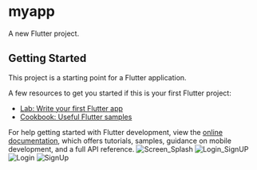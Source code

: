 # myapp

A new Flutter project.

## Getting Started

This project is a starting point for a Flutter application.

A few resources to get you started if this is your first Flutter project:

- [Lab: Write your first Flutter app](https://docs.flutter.dev/get-started/codelab)
- [Cookbook: Useful Flutter samples](https://docs.flutter.dev/cookbook)

For help getting started with Flutter development, view the
[online documentation](https://docs.flutter.dev/), which offers tutorials,
samples, guidance on mobile development, and a full API reference.
![Screen_Splash](https://user-images.githubusercontent.com/56146545/197920036-e5f797e0-c5ee-4746-91e9-714c578e8212.png)
![Login_SignUP](https://user-images.githubusercontent.com/56146545/197920054-1a643412-57c6-4fc2-98a4-d998665896e9.png)
![Login](https://user-images.githubusercontent.com/56146545/197920072-b6c1c248-156b-4b96-8fa1-86cadbb7eb40.png)
![SignUp](https://user-images.githubusercontent.com/56146545/197920093-eff80bac-7ab0-43bb-a942-33b2325fcdc3.png)
